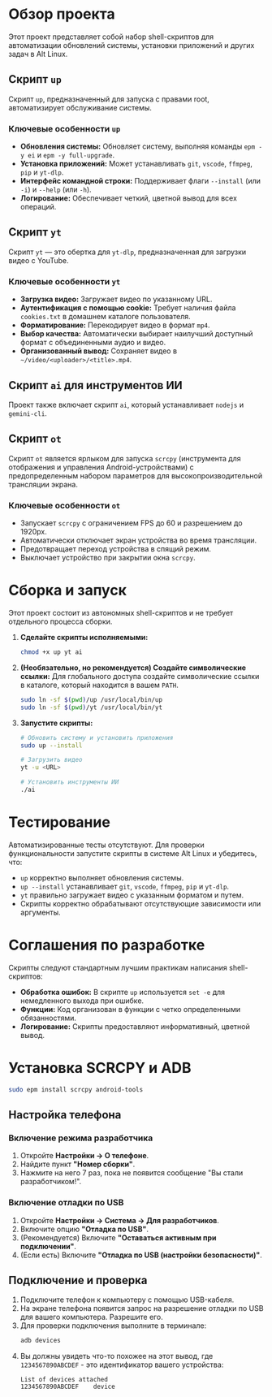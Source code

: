 # Обзор проекта

Этот проект представляет собой набор shell-скриптов для автоматизации обновлений системы, установки приложений и других задач в Alt Linux.

## Скрипт `up`

Скрипт `up`, предназначенный для запуска с правами root, автоматизирует обслуживание системы.

### Ключевые особенности `up`

- **Обновления системы:** Обновляет систему, выполняя команды `epm -y ei` и `epm -y full-upgrade`.
- **Установка приложений:** Может устанавливать `git`, `vscode`, `ffmpeg`, `pip` и `yt-dlp`.
- **Интерфейс командной строки:** Поддерживает флаги `--install` (или `-i`) и `--help` (или `-h`).
- **Логирование:** Обеспечивает четкий, цветной вывод для всех операций.

## Скрипт `yt`

Скрипт `yt` — это обертка для `yt-dlp`, предназначенная для загрузки видео с YouTube.

### Ключевые особенности `yt`

- **Загрузка видео:** Загружает видео по указанному URL.
- **Аутентификация с помощью cookie:** Требует наличия файла `cookies.txt` в домашнем каталоге пользователя.
- **Форматирование:** Перекодирует видео в формат `mp4`.
- **Выбор качества:** Автоматически выбирает наилучший доступный формат с объединенными аудио и видео.
- **Организованный вывод:** Сохраняет видео в `~/video/<uploader>/<title>.mp4`.

## Скрипт `ai` для инструментов ИИ

Проект также включает скрипт `ai`, который устанавливает `nodejs` и `gemini-cli`.

## Скрипт `ot`

Скрипт `ot` является ярлыком для запуска `scrcpy` (инструмента для отображения и управления Android-устройствами) с предопределенным набором параметров для высокопроизводительной трансляции экрана.

### Ключевые особенности `ot`

- Запускает `scrcpy` с ограничением FPS до 60 и разрешением до 1920px.
- Автоматически отключает экран устройства во время трансляции.
- Предотвращает переход устройства в спящий режим.
- Выключает устройство при закрытии окна `scrcpy`.

# Сборка и запуск

Этот проект состоит из автономных shell-скриптов и не требует отдельного процесса сборки.

1.  **Сделайте скрипты исполняемыми:**
    ```bash
    chmod +x up yt ai
    ```

2.  **(Необязательно, но рекомендуется) Создайте символические ссылки:**
    Для глобального доступа создайте символические ссылки в каталоге, который находится в вашем `PATH`.
    ```bash
    sudo ln -sf $(pwd)/up /usr/local/bin/up
    sudo ln -sf $(pwd)/yt /usr/local/bin/yt
    ```

3.  **Запустите скрипты:**
    ```bash
    # Обновить систему и установить приложения
    sudo up --install

    # Загрузить видео
    yt -u <URL>

    # Установить инструменты ИИ
    ./ai
    ```

# Тестирование

Автоматизированные тесты отсутствуют. Для проверки функциональности запустите скрипты в системе Alt Linux и убедитесь, что:

- `up` корректно выполняет обновления системы.
- `up --install` устанавливает `git`, `vscode`, `ffmpeg`, `pip` и `yt-dlp`.
- `yt` правильно загружает видео с указанным форматом и путем.
- Скрипты корректно обрабатывают отсутствующие зависимости или аргументы.

# Соглашения по разработке

Скрипты следуют стандартным лучшим практикам написания shell-скриптов:

- **Обработка ошибок:** В скрипте `up` используется `set -e` для немедленного выхода при ошибке.
- **Функции:** Код организован в функции с четко определенными обязанностями.
- **Логирование:** Скрипты предоставляют информативный, цветной вывод.

# Установка SCRCPY и ADB
```bash
sudo epm install scrcpy android-tools
```

## Настройка телефона

### Включение режима разработчика
1.  Откройте **Настройки → О телефоне**.
2.  Найдите пункт **"Номер сборки"**.
3.  Нажмите на него 7 раз, пока не появится сообщение "Вы стали разработчиком!".

### Включение отладки по USB
1.  Откройте **Настройки → Система → Для разработчиков**.
2.  Включите опцию **"Отладка по USB"**.
3.  (Рекомендуется) Включите **"Оставаться активным при подключении"**.
4.  (Если есть) Включите **"Отладка по USB (настройки безопасности)"**.

## Подключение и проверка
1.  Подключите телефон к компьютеру с помощью USB-кабеля.
2.  На экране телефона появится запрос на разрешение отладки по USB для вашего компьютера. Разрешите его.
3.  Для проверки подключения выполните в терминале:
    ```bash
    adb devices
    ```
4.  Вы должны увидеть что-то похожее на этот вывод, где `1234567890ABCDEF` - это идентификатор вашего устройства:
    ```
    List of devices attached
    1234567890ABCDEF    device
    ```

